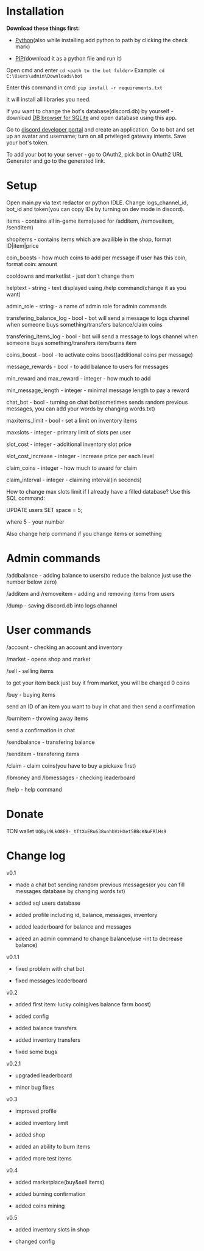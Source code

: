 # **Installation**

**Download these things first:**

- [Python](https://www.python.org/downloads/)(also while installing add python to path by clicking the check mark)
  
- [PIP](https://bootstrap.pypa.io/get-pip.py)(download it as a python file and run it)
  

Open cmd and enter ```cd <path to the bot folder>``` Example: ```cd C:\Users\admin\Downloads\bot```

Enter this command in cmd: ```pip install -r requirements.txt```

It will install all libraries you need.

If you want to change the bot's database(discord.db) by yourself - download [DB browser for SQLite](https://sqlitebrowser.org/dl/) and open database using this app.

Go to [discord developer portal](https://discord.com/developers/applications) and create an application. Go to bot and set up an avatar and username; turn on all privileged gateway intents. Save your bot's token.

To add your bot to your server - go to OAuth2, pick bot in OAuth2 URL Generator and go to the generated link.


# **Setup**

Open main.py via text redactor or python IDLE. Change logs_channel_id, bot_id and token(you can copy IDs by turning on dev mode in discord). 

items - contains all in-game items(used for /additem, /removeitem, /senditem)

shopitems - contains items which are availible in the shop, format ID|item|price

coin_boosts - how much coins to add per message if user has this coin, format coin: amount

cooldowns and marketlist - just don't change them

helptext - string - text displayed using /help command(change it as you want)

admin_role - string - a name of admin role for admin commands

transfering_balance_log - bool - bot will send a message to logs channel when someone buys something/transfers balance/claim coins

transfering_items_log - bool - bot will send a message to logs channel when someone buys something/transfers item/burns item

coins_boost - bool - to activate coins boost(additional coins per message)

message_rewards - bool - to add balance to users for messages

min_reward and max_reward - integer - how much to add

min_message_length - integer - minimal message length to pay a reward

chat_bot - bool - turning on chat bot(sometimes sends random previous messages, you can add your words by changing words.txt)

maxitems_limit - bool - set a limit on inventory items

maxslots - integer - primary limit of slots per user

slot_cost - integer - additional inventory slot price

slot_cost_increase - integer - increase price per each level

claim_coins - integer - how much to award for claim

claim_interval - integer - claiming interval(in seconds)

How to change max slots limit if I already have a filled database? Use this SQL command:

UPDATE users
SET space = 5;

where 5 - your number

Also change help command if you change items or something

# **Admin commands**

/addbalance <user> <amount> - adding balance to users(to reduce the balance just use the number below zero)

/additem <user> and /removeitem <user> - adding and removing items from users

/dump - saving discord.db into logs channel

# **User commands**

/account <user> - checking an account and inventory

/market - opens shop and market

/sell <price> <item> - selling items

to get your item back just buy it from market, you will be charged 0 coins

/buy - buying items

send an ID of an item you want to buy in chat and then send a confirmation

/burnitem - throwing away items

send a confirmation in chat 

/sendbalance <user> <amount> - transfering balance

/senditem <user> - transfering items

/claim - claim coins(you have to buy a pickaxe first)

/lbmoney <page> and /lbmessages <page> - checking leaderboard

/help - help command

# **Donate**

TON wallet
```UQByi9LkO8E9-_tTtXoERu638unhbVzHXet5BBcKNuFRlHs9```

# **Change log**

v0.1

- made a chat bot sending random previous messages(or you can fill messages database by changing words.txt)
  
- added sql users database
  
- added profile including id, balance, messages, inventory
  
- added leaderboard for balance and messages
  
- adeed an admin command to change balance(use -int to decrease balance)
  
v0.1.1

- fixed problem with chat bot
  
- fixed messages leaderboard
  
v0.2

- added first item: lucky coin(gives balance farm boost)
  
- added config
  
- added balance transfers
  
- added inventory transfers
  
- fixed some bugs
  
v0.2.1

- upgraded leaderboard
  
- minor bug fixes
  
v0.3

- improved profile
  
- added inventory limit
  
- added shop
  
- added an ability to burn items

- added more test items
  
v0.4

- added marketplace(buy&sell items)
  
- added burning confirmation
  
- added coins mining

v0.5

- added inventory slots in shop

- changed config
